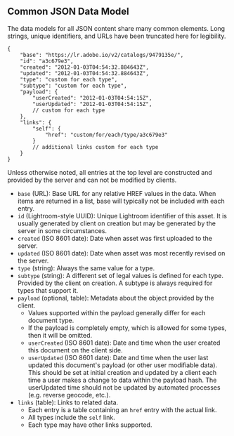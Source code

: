 ## Common JSON Data Model

The data models for all JSON content share many common elements. Long strings, unique identifiers, and URLs have been truncated here for legibility.

```
{
    "base": "https://lr.adobe.io/v2/catalogs/9479135e/",
    "id": "a3c679e3",
    "created": "2012-01-03T04:54:32.884643Z",
    "updated": "2012-01-03T04:54:32.884643Z",
    "type": "custom for each type",
    "subtype": "custom for each type",
    "payload": {
        "userCreated": "2012-01-03T04:54:15Z",
        "userUpdated": "2012-01-03T04:54:15Z",
        // custom for each type
    },
    "links": {
        "self": {
            "href": "custom/for/each/type/a3c679e3"
        }
        // additional links custom for each type
    }
}
```

Unless otherwise noted, all entries at the top level are constructed and provided by the server and can not be modified by clients.

* `base` (URL): Base URL for any relative HREF values in the data. When items are returned in a list, base will typically not be included with each entry.
* `id` (Lightroom-style UUID): Unique Lightroom identifier of this asset. It is usually generated by client on creation but may be generated by the server in some circumstances.
* `created` (ISO 8601 date): Date when asset was first uploaded to the server.
* `updated` (ISO 8601 date): Date when asset was most recently revised on the server.
* `type` (string): Always the same value for a type.
* `subtype` (string): A different set of legal values is defined for each type. Provided by the client on creation. A subtype is always required for types that support it.
* `payload` (optional, table): Metadata about the object provided by the client.
    * Values supported within the payload generally differ for each document type.
    * If the payload is completely empty, which is allowed for some types, then it will be omitted.
    * `userCreated` (ISO 8601 date): Date and time when the user created this document on the client side.
    * `userUpdated` (ISO 8601 date): Date and time when the user last updated this document's payload (or other user modifiable data). This should be set at initial creation and updated by a client each time a user makes a change to data within the payload hash. The userUpdated time should not be updated by automated processes (e.g. reverse geocode, etc.).
* `links` (table): Links to related data.
    * Each entry is a table containing an `href` entry with the actual link.
    * All types include the `self` link.
    * Each type may have other links supported.
